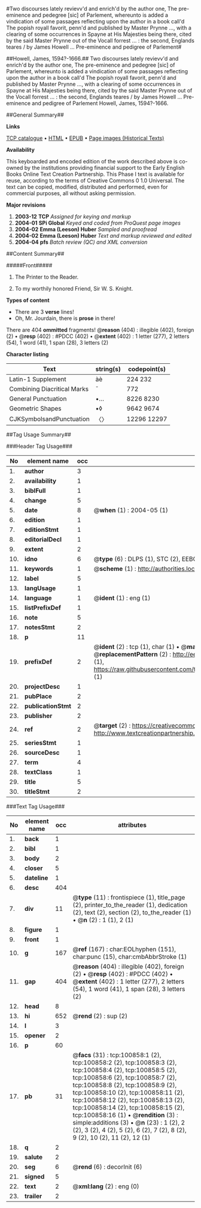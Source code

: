 #Two discourses lately revievv'd and enrich'd by the author one, The pre-eminence and pedegree [sic] of Parlement, whereunto is added a vindication of some passages reflecting upon the author in a book call'd The popish royall favorit, penn'd and published by Master Prynne ..., with a clearing of some occurrences in Spayne at His Majesties being there, cited by the said Master Prynne out of the Vocall forrest ... : the second, Englands teares / by James Howell ... Pre-eminence and pedigree of Parlement#

##Howell, James, 1594?-1666.##
Two discourses lately revievv'd and enrich'd by the author one, The pre-eminence and pedegree [sic] of Parlement, whereunto is added a vindication of some passages reflecting upon the author in a book call'd The popish royall favorit, penn'd and published by Master Prynne ..., with a clearing of some occurrences in Spayne at His Majesties being there, cited by the said Master Prynne out of the Vocall forrest ... : the second, Englands teares / by James Howell ...
Pre-eminence and pedigree of Parlement
Howell, James, 1594?-1666.

##General Summary##

**Links**

[TCP catalogue](http://www.ota.ox.ac.uk/tcp/)  • 
[HTML](http://tei.it.ox.ac.uk/tcp/Texts-HTML/free/A44/A44762.html)  • 
[EPUB](http://tei.it.ox.ac.uk/tcp/Texts-EPUB/free/A44/A44762.epub) • 
[Page images (Historical Texts)](https://data.historicaltexts.jisc.ac.uk/view?pubId=eebo-13623391e&pageId=eebo-13623391e-100858-1)

**Availability**

This keyboarded and encoded edition of the
	       work described above is co-owned by the institutions
	       providing financial support to the Early English Books
	       Online Text Creation Partnership. This Phase I text is
	       available for reuse, according to the terms of Creative
	       Commons 0 1.0 Universal. The text can be copied,
	       modified, distributed and performed, even for
	       commercial purposes, all without asking permission.

**Major revisions**

1. __2003-12__ __TCP__ *Assigned for keying and markup*
1. __2004-01__ __SPi Global__ *Keyed and coded from ProQuest page images*
1. __2004-02__ __Emma (Leeson) Huber__ *Sampled and proofread*
1. __2004-02__ __Emma (Leeson) Huber__ *Text and markup reviewed and edited*
1. __2004-04__ __pfs__ *Batch review (QC) and XML conversion*

##Content Summary##

#####Front#####

1. The Printer to the Reader.

1. To my worthily honored Friend, Sir W. S. Knight.

**Types of content**

  * There are 3 **verse** lines!
  * Oh, Mr. Jourdain, there is **prose** in there!

There are 404 **ommitted** fragments! 
 @__reason__ (404) : illegible (402), foreign (2)  •  @__resp__ (402) : #PDCC (402)  •  @__extent__ (402) : 1 letter (277), 2 letters (54), 1 word (41), 1 span (28), 3 letters (2)

**Character listing**


|Text|string(s)|codepoint(s)|
|---|---|---|
|Latin-1 Supplement|àè|224 232|
|Combining             Diacritical Marks|̄|772|
|General Punctuation|•…|8226 8230|
|Geometric Shapes|▪◊|9642 9674|
|CJKSymbolsandPunctuation|〈〉|12296 12297|

##Tag Usage Summary##

###Header Tag Usage###

|No|element name|occ|attributes|
|---|---|---|---|
|1.|__author__|3||
|2.|__availability__|1||
|3.|__biblFull__|1||
|4.|__change__|5||
|5.|__date__|8| @__when__ (1) : 2004-05 (1)|
|6.|__edition__|1||
|7.|__editionStmt__|1||
|8.|__editorialDecl__|1||
|9.|__extent__|2||
|10.|__idno__|6| @__type__ (6) : DLPS (1), STC (2), EEBO-CITATION (1), OCLC (1), VID (1)|
|11.|__keywords__|1| @__scheme__ (1) : http://authorities.loc.gov/ (1)|
|12.|__label__|5||
|13.|__langUsage__|1||
|14.|__language__|1| @__ident__ (1) : eng (1)|
|15.|__listPrefixDef__|1||
|16.|__note__|5||
|17.|__notesStmt__|2||
|18.|__p__|11||
|19.|__prefixDef__|2| @__ident__ (2) : tcp (1), char (1)  •  @__matchPattern__ (2) : ([0-9\-]+):([0-9IVX]+) (1), (.+) (1)  •  @__replacementPattern__ (2) : http://eebo.chadwyck.com/downloadtiff?vid=$1&page=$2 (1), https://raw.githubusercontent.com/textcreationpartnership/Texts/master/tcpchars.xml#$1 (1)|
|20.|__projectDesc__|1||
|21.|__pubPlace__|2||
|22.|__publicationStmt__|2||
|23.|__publisher__|2||
|24.|__ref__|2| @__target__ (2) : https://creativecommons.org/publicdomain/zero/1.0/ (1), http://www.textcreationpartnership.org/docs/. (1)|
|25.|__seriesStmt__|1||
|26.|__sourceDesc__|1||
|27.|__term__|4||
|28.|__textClass__|1||
|29.|__title__|5||
|30.|__titleStmt__|2||


###Text Tag Usage###

|No|element name|occ|attributes|
|---|---|---|---|
|1.|__back__|1||
|2.|__bibl__|1||
|3.|__body__|2||
|4.|__closer__|5||
|5.|__dateline__|1||
|6.|__desc__|404||
|7.|__div__|11| @__type__ (11) : frontispiece (1), title_page (2), printer_to_the_reader (1), dedication (2), text (2), section (2), to_the_reader (1)  •  @__n__ (2) : 1 (1), 2 (1)|
|8.|__figure__|1||
|9.|__front__|1||
|10.|__g__|167| @__ref__ (167) : char:EOLhyphen (151), char:punc (15), char:cmbAbbrStroke (1)|
|11.|__gap__|404| @__reason__ (404) : illegible (402), foreign (2)  •  @__resp__ (402) : #PDCC (402)  •  @__extent__ (402) : 1 letter (277), 2 letters (54), 1 word (41), 1 span (28), 3 letters (2)|
|12.|__head__|8||
|13.|__hi__|652| @__rend__ (2) : sup (2)|
|14.|__l__|3||
|15.|__opener__|2||
|16.|__p__|60||
|17.|__pb__|31| @__facs__ (31) : tcp:100858:1 (2), tcp:100858:2 (2), tcp:100858:3 (2), tcp:100858:4 (2), tcp:100858:5 (2), tcp:100858:6 (2), tcp:100858:7 (2), tcp:100858:8 (2), tcp:100858:9 (2), tcp:100858:10 (2), tcp:100858:11 (2), tcp:100858:12 (2), tcp:100858:13 (2), tcp:100858:14 (2), tcp:100858:15 (2), tcp:100858:16 (1)  •  @__rendition__ (3) : simple:additions (3)  •  @__n__ (23) : 1 (2), 2 (2), 3 (2), 4 (2), 5 (2), 6 (2), 7 (2), 8 (2), 9 (2), 10 (2), 11 (2), 12 (1)|
|18.|__q__|2||
|19.|__salute__|2||
|20.|__seg__|6| @__rend__ (6) : decorInit (6)|
|21.|__signed__|5||
|22.|__text__|2| @__xml:lang__ (2) : eng (0)|
|23.|__trailer__|2||
